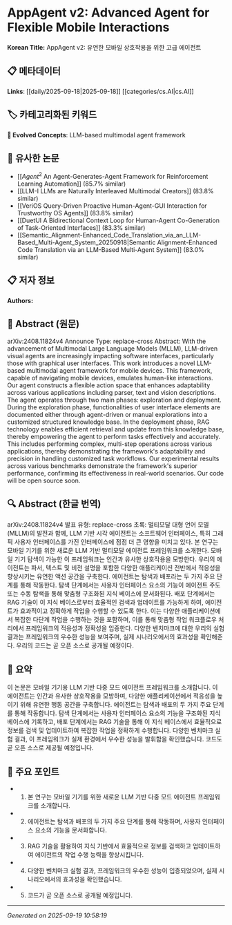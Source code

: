 
# AppAgent v2: Advanced Agent for Flexible Mobile Interactions

**Korean Title:** AppAgent v2: 유연한 모바일 상호작용을 위한 고급 에이전트

## 📋 메타데이터

**Links**: [[daily/2025-09-18|2025-09-18]] [[categories/cs.AI|cs.AI]]

## 🏷️ 카테고리화된 키워드
**🚀 Evolved Concepts**: LLM-based multimodal agent framework

## 🔗 유사한 논문
- [[$Agent^2$ An Agent-Generates-Agent Framework for Reinforcement Learning Automation]] (85.7% similar)
- [[LLM-I LLMs are Naturally Interleaved Multimodal Creators]] (83.8% similar)
- [[VeriOS Query-Driven Proactive Human-Agent-GUI Interaction for Trustworthy OS Agents]] (83.8% similar)
- [[DuetUI A Bidirectional Context Loop for Human-Agent Co-Generation of Task-Oriented Interfaces]] (83.3% similar)
- [[Semantic_Alignment-Enhanced_Code_Translation_via_an_LLM-Based_Multi-Agent_System_20250918|Semantic Alignment-Enhanced Code Translation via an LLM-Based Multi-Agent System]] (83.0% similar)

## 📋 저자 정보

**Authors:** 

## 📄 Abstract (원문)

arXiv:2408.11824v4 Announce Type: replace-cross 
Abstract: With the advancement of Multimodal Large Language Models (MLLM), LLM-driven visual agents are increasingly impacting software interfaces, particularly those with graphical user interfaces. This work introduces a novel LLM-based multimodal agent framework for mobile devices. This framework, capable of navigating mobile devices, emulates human-like interactions. Our agent constructs a flexible action space that enhances adaptability across various applications including parser, text and vision descriptions. The agent operates through two main phases: exploration and deployment. During the exploration phase, functionalities of user interface elements are documented either through agent-driven or manual explorations into a customized structured knowledge base. In the deployment phase, RAG technology enables efficient retrieval and update from this knowledge base, thereby empowering the agent to perform tasks effectively and accurately. This includes performing complex, multi-step operations across various applications, thereby demonstrating the framework's adaptability and precision in handling customized task workflows. Our experimental results across various benchmarks demonstrate the framework's superior performance, confirming its effectiveness in real-world scenarios. Our code will be open source soon.

## 🔍 Abstract (한글 번역)

arXiv:2408.11824v4 발표 유형: replace-cross 
초록: 멀티모달 대형 언어 모델(MLLM)의 발전과 함께, LLM 기반 시각 에이전트는 소프트웨어 인터페이스, 특히 그래픽 사용자 인터페이스를 가진 인터페이스에 점점 더 큰 영향을 미치고 있다. 본 연구는 모바일 기기를 위한 새로운 LLM 기반 멀티모달 에이전트 프레임워크를 소개한다. 모바일 기기 탐색이 가능한 이 프레임워크는 인간과 유사한 상호작용을 모방한다. 우리의 에이전트는 파서, 텍스트 및 비전 설명을 포함한 다양한 애플리케이션 전반에서 적응성을 향상시키는 유연한 액션 공간을 구축한다. 에이전트는 탐색과 배포라는 두 가지 주요 단계를 통해 작동한다. 탐색 단계에서는 사용자 인터페이스 요소의 기능이 에이전트 주도 또는 수동 탐색을 통해 맞춤형 구조화된 지식 베이스에 문서화된다. 배포 단계에서는 RAG 기술이 이 지식 베이스로부터 효율적인 검색과 업데이트를 가능하게 하여, 에이전트가 효과적이고 정확하게 작업을 수행할 수 있도록 한다. 이는 다양한 애플리케이션에서 복잡한 다단계 작업을 수행하는 것을 포함하며, 이를 통해 맞춤형 작업 워크플로우 처리에서 프레임워크의 적응성과 정확성을 입증한다. 다양한 벤치마크에 대한 우리의 실험 결과는 프레임워크의 우수한 성능을 보여주며, 실제 시나리오에서의 효과성을 확인해준다. 우리의 코드는 곧 오픈 소스로 공개될 예정이다.

## 📝 요약

이 논문은 모바일 기기용 LLM 기반 다중 모드 에이전트 프레임워크를 소개합니다. 이 에이전트는 인간과 유사한 상호작용을 모방하며, 다양한 애플리케이션에서 적응성을 높이기 위해 유연한 행동 공간을 구축합니다. 에이전트는 탐색과 배포의 두 가지 주요 단계를 통해 작동합니다. 탐색 단계에서는 사용자 인터페이스 요소의 기능을 구조화된 지식 베이스에 기록하고, 배포 단계에서는 RAG 기술을 통해 이 지식 베이스에서 효율적으로 정보를 검색 및 업데이트하여 복잡한 작업을 정확하게 수행합니다. 다양한 벤치마크 실험 결과, 이 프레임워크가 실제 환경에서 우수한 성능을 발휘함을 확인했습니다. 코드도 곧 오픈 소스로 제공될 예정입니다.

## 🎯 주요 포인트

- 1. 본 연구는 모바일 기기를 위한 새로운 LLM 기반 다중 모드 에이전트 프레임워크를 소개합니다.

- 2. 에이전트는 탐색과 배포의 두 가지 주요 단계를 통해 작동하며, 사용자 인터페이스 요소의 기능을 문서화합니다.

- 3. RAG 기술을 활용하여 지식 기반에서 효율적으로 정보를 검색하고 업데이트하여 에이전트의 작업 수행 능력을 향상시킵니다.

- 4. 다양한 벤치마크 실험 결과, 프레임워크의 우수한 성능이 입증되었으며, 실제 시나리오에서의 효과성을 확인했습니다.

- 5. 코드가 곧 오픈 소스로 공개될 예정입니다.

---

*Generated on 2025-09-19 10:58:19*